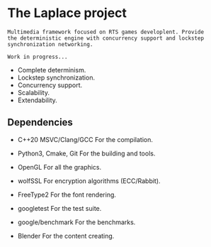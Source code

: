 #   The Laplace project

    Multimedia framework focused on RTS games developlent. Provide
    the deterministic engine with concurrency support and lockstep
    synchronization networking.

    Work in progress...

 *  Complete determinism.
 *  Lockstep synchronization.
 *  Concurrency support.
 *  Scalability.
 *  Extendability.

##  Dependencies

 *  C++20 MSVC/Clang/GCC
    For the compilation.

 *  Python3, Cmake, Git
    For the building and tools.

 *  OpenGL
    For all the graphics.

 *  wolfSSL
    For encryption algorithms (ECC/Rabbit).

 *  FreeType2
    For the font rendering.

 *  googletest
    For the test suite.

 *  google/benchmark
    For the benchmarks.

 *  Blender
    For the content creating.
